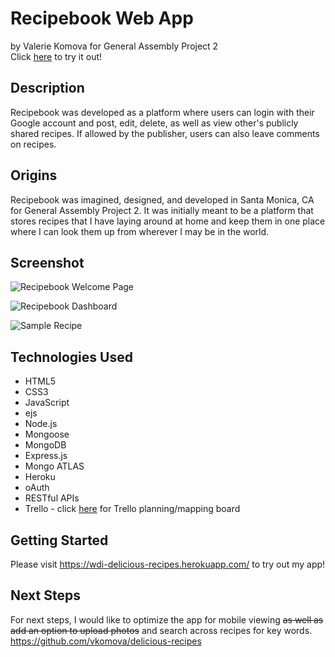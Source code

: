 # Recipebook Web App
by Valerie Komova for General Assembly Project 2  
Click [here](https://wdi-delicious-recipes.herokuapp.com/) to try it out!




## Description
Recipebook was developed as a platform where users can login with their Google account and post, edit, delete, as well as view other's publicly shared recipes. If allowed by the publisher, users can also leave comments on recipes.


## Origins
Recipebook was imagined, designed, and developed in Santa Monica, CA for General Assembly Project 2. It was initially meant to be a platform that stores recipes that I have laying around at home and keep them in one place where I can look them up from wherever I may be in the world.


## Screenshot
![Recipebook Welcome Page](https://i.imgur.com/1qXdBdP.png "Recipebook Welcome Page")  

![Recipebook Dashboard](https://i.imgur.com/GUmArac.png "Dashboard")  

![Sample Recipe](https://i.imgur.com/xptnJgD.png "Sample Recipe")  


## Technologies Used
* HTML5
* CSS3
* JavaScript
* ejs
* Node.js
* Mongoose
* MongoDB
* Express.js
* Mongo ATLAS
* Heroku
* oAuth
* RESTful APIs
* Trello - click [here](https://trello.com/b/F2itMzfQ) for Trello planning/mapping board


## Getting Started
Please visit https://wdi-delicious-recipes.herokuapp.com/ to try out my app!  


## Next Steps
For next steps, I would like to optimize the app for mobile viewing ~~as well as add an option to upload photos~~ and search across recipes for key words.  
https://github.com/vkomova/delicious-recipes


